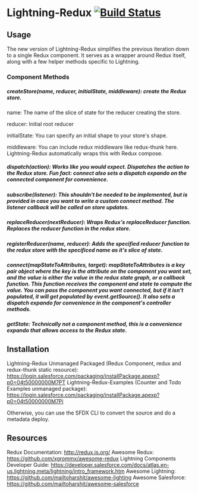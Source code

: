 # Lightning-Redux [![Build Status](https://travis-ci.org/madmax983/lightning-redux.svg?branch=master)](https://travis-ci.org/madmax983/lightning-redux)

## Usage
The new version of Lightning-Redux simplifies the previous iteration down to a single Redux component. It serves as a wrapper around Redux itself, along with a few helper methods specific to Lightning.

### Component Methods
####
##### createStore(name, reducer, initialState, middleware): create the Redux store.

name: The name of the slice of state for the reducer creating the store.

reducer: Initial root reducer

initialState: You can specify an initial shape to your store's shape.

middleware: You can include redux middleware like redux-thunk here. Lightning-Redux automatically wraps this with Redux compose.

##### dispatch(action): Works like you would expect. Dispatches the action to the Redux store. Fun fact: connect also sets a dispatch expando on the connected component for convenience.

##### subscribe(listener): This shouldn't be needed to be implemented, but is provided in case you want to write a custom connect method. The listener callback will be called on store updates.

##### replaceReducer(nextReducer): Wraps Redux's replaceReducer function. Replaces the reducer function in the redux store.

##### registerReducer(name, reducer): Adds the specified reducer function to the redux store with the specificed name as it's slice of state.

##### connect(mapStateToAttributes, target): mapStateToAttributes is a key pair object where the key is the attribute on the component you want set, and the value is either the value in the redux state graph, or a callback function. This function receives the component and state to compute the value. You can pass the component you want connected, but if it isn't populated, it will get populated by event.getSource(). It also sets a dispatch expando for convenience in the component's controller methods. 

##### getState: Technically not a component method, this is a convenience expando that allows access to the Redux state.

## Installation
Lightning-Redux Unmanaged Packaged (Redux Component, redux and redux-thunk static resource): https://login.salesforce.com/packaging/installPackage.apexp?p0=04t50000000M7PT
Lightning-Redux-Examples (Counter and Todo Examples unmanaged package): https://login.salesforce.com/packaging/installPackage.apexp?p0=04t50000000M7Pi

Otherwise, you can use the SFDX CLI to convert the source and do a metadata deploy.

## Resources
Redux Documentation: http://redux.js.org/
Awesome Redux: https://github.com/xgrommx/awesome-redux
Lightning Components Developer Guide: https://developer.salesforce.com/docs/atlas.en-us.lightning.meta/lightning/intro_framework.htm 
Awesome Lightning: https://github.com/mailtoharshit/awesome-lighting
Awesome Salesforce: https://github.com/mailtoharshit/awesome-salesforce

